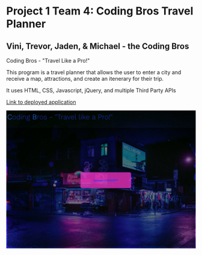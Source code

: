 # Project 1 Team 4: Coding Bros Travel Planner
## Vini, Trevor, Jaden, & Michael - the Coding Bros
Coding Bros - "Travel Like a Pro!"

This program is a travel planner that allows the user to enter a city and receive a map, attractions, and create an itenerary for their trip.

It uses HTML, CSS, Javascript, jQuery, and multiple Third Party APIs

[Link to deployed application](https://duleskyj.github.io/TravelAPI/)

![screenshot of the Coding Bros Travel App](./Assets/landingPageScreenshot.png)